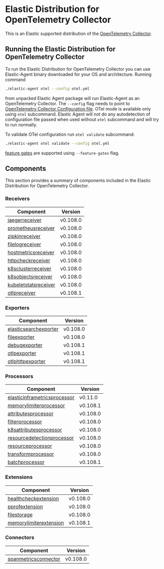 # Elastic Distribution for OpenTelemetry Collector

This is an Elastic supported distribution of the [OpenTelemetry Collector](https://github.com/open-telemetry/opentelemetry-collector).

## Running the Elastic Distribution for OpenTelemetry Collector

To run the Elastic Distribution for OpenTelemetry Collector you can use Elastic-Agent binary downloaded for your OS and architecture.
Running command

```bash
./elastic-agent otel --config otel.yml
```

from unpacked Elastic Agent package will run Elastic-Agent as an OpenTelemetry Collector. The `--config` flag needs to point to [OpenTelemetry Collector Configuration file](https://opentelemetry.io/docs/collector/configuration/). OTel mode is available only using `otel` subcommand. Elastic Agent will not do any autodetection of configuration file passed when used without `otel` subcommand and will try to run normally.

To validate OTel configuration run `otel validate` subcommand:

```bash
./elastic-agent otel validate --config otel.yml
```

[feature gates](https://github.com/open-telemetry/opentelemetry-collector/blob/main/featuregate/README.md#controlling-gates) are supported using `--feature-gates` flag.

## Components

This section provides a summary of components included in the Elastic Distribution for OpenTelemetry Collector.

### Receivers

| Component | Version |
|---|---|
| [jaegerreceiver](https://github.com/open-telemetry/opentelemetry-collector-contrib/blob/receiver/jaegerreceiver/v0.108.0/receiver/jaegerreceiver/README.md) | v0.108.0 |
| [prometheusreceiver](https://github.com/open-telemetry/opentelemetry-collector-contrib/blob/receiver/prometheusreceiver/v0.108.0/receiver/prometheusreceiver/README.md) | v0.108.0 |
| [zipkinreceiver](https://github.com/open-telemetry/opentelemetry-collector-contrib/blob/receiver/zipkinreceiver/v0.108.0/receiver/zipkinreceiver/README.md) | v0.108.0 |
| [filelogreceiver](https://github.com/open-telemetry/opentelemetry-collector-contrib/blob/receiver/filelogreceiver/v0.108.0/receiver/filelogreceiver/README.md) | v0.108.0 |
| [hostmetricsreceiver](https://github.com/open-telemetry/opentelemetry-collector-contrib/blob/receiver/hostmetricsreceiver/v0.108.0/receiver/hostmetricsreceiver/README.md) | v0.108.0 |
| [httpcheckreceiver](https://github.com/open-telemetry/opentelemetry-collector-contrib/blob/receiver/httpcheckreceiver/v0.108.0/receiver/httpcheckreceiver/README.md) | v0.108.0 |
| [k8sclusterreceiver](https://github.com/open-telemetry/opentelemetry-collector-contrib/blob/receiver/k8sclusterreceiver/v0.108.0/receiver/k8sclusterreceiver/README.md) | v0.108.0 |
| [k8sobjectsreceiver](https://github.com/open-telemetry/opentelemetry-collector-contrib/blob/receiver/k8sobjectsreceiver/v0.108.0/receiver/k8sobjectsreceiver/README.md) | v0.108.0 |
| [kubeletstatsreceiver](https://github.com/open-telemetry/opentelemetry-collector-contrib/blob/receiver/kubeletstatsreceiver/v0.108.0/receiver/kubeletstatsreceiver/README.md) | v0.108.0 |
| [otlpreceiver](https://github.com/open-telemetry/opentelemetry-collector/blob/receiver/otlpreceiver/v0.108.1/receiver/otlpreceiver/README.md) | v0.108.1 |

### Exporters

| Component | Version |
|---|---|
| [elasticsearchexporter](https://github.com/open-telemetry/opentelemetry-collector-contrib/blob/exporter/elasticsearchexporter/v0.108.0/exporter/elasticsearchexporter/README.md) | v0.108.0 |
| [fileexporter](https://github.com/open-telemetry/opentelemetry-collector-contrib/blob/exporter/fileexporter/v0.108.0/exporter/fileexporter/README.md) | v0.108.0 |
| [debugexporter](https://github.com/open-telemetry/opentelemetry-collector/blob/exporter/debugexporter/v0.108.1/exporter/debugexporter/README.md) | v0.108.1 |
| [otlpexporter](https://github.com/open-telemetry/opentelemetry-collector/blob/exporter/otlpexporter/v0.108.1/exporter/otlpexporter/README.md) | v0.108.1 |
| [otlphttpexporter](https://github.com/open-telemetry/opentelemetry-collector/blob/exporter/otlphttpexporter/v0.108.1/exporter/otlphttpexporter/README.md) | v0.108.1 |

### Processors

| Component | Version |
|---|---|
| [elasticinframetricsprocessor](https://github.com/elastic/opentelemetry-collector-components/blob/processor/elasticinframetricsprocessor/v0.11.0/processor/elasticinframetricsprocessor/README.md) | v0.11.0 |
| [memorylimiterprocessor](https://github.com/open-telemetry/opentelemetry-collector/blob/processor/memorylimiterprocessor/v0.108.1/processor/memorylimiterprocessor/README.md) | v0.108.1 |
| [attributesprocessor](https://github.com/open-telemetry/opentelemetry-collector-contrib/blob/processor/attributesprocessor/v0.108.0/processor/attributesprocessor/README.md) | v0.108.0 |
| [filterprocessor](https://github.com/open-telemetry/opentelemetry-collector-contrib/blob/processor/filterprocessor/v0.108.0/processor/filterprocessor/README.md) | v0.108.0 |
| [k8sattributesprocessor](https://github.com/open-telemetry/opentelemetry-collector-contrib/blob/processor/k8sattributesprocessor/v0.108.0/processor/k8sattributesprocessor/README.md) | v0.108.0 |
| [resourcedetectionprocessor](https://github.com/open-telemetry/opentelemetry-collector-contrib/blob/processor/resourcedetectionprocessor/v0.108.0/processor/resourcedetectionprocessor/README.md) | v0.108.0 |
| [resourceprocessor](https://github.com/open-telemetry/opentelemetry-collector-contrib/blob/processor/resourceprocessor/v0.108.0/processor/resourceprocessor/README.md) | v0.108.0 |
| [transformprocessor](https://github.com/open-telemetry/opentelemetry-collector-contrib/blob/processor/transformprocessor/v0.108.0/processor/transformprocessor/README.md) | v0.108.0 |
| [batchprocessor](https://github.com/open-telemetry/opentelemetry-collector/blob/processor/batchprocessor/v0.108.1/processor/batchprocessor/README.md) | v0.108.1 |

### Extensions

| Component | Version |
|---|---|
| [healthcheckextension](https://github.com/open-telemetry/opentelemetry-collector-contrib/blob/extension/healthcheckextension/v0.108.0/extension/healthcheckextension/README.md) | v0.108.0 |
| [pprofextension](https://github.com/open-telemetry/opentelemetry-collector-contrib/blob/extension/pprofextension/v0.108.0/extension/pprofextension/README.md) | v0.108.0 |
| [filestorage](https://github.com/open-telemetry/opentelemetry-collector-contrib/blob/extension/storage/filestorage/v0.108.0/extension/storage/filestorage/README.md) | v0.108.0 |
| [memorylimiterextension](https://github.com/open-telemetry/opentelemetry-collector/blob/extension/memorylimiterextension/v0.108.1/extension/memorylimiterextension/README.md) | v0.108.1 |

### Connectors

| Component | Version |
|---|---|
| [spanmetricsconnector](https://github.com/open-telemetry/opentelemetry-collector-contrib/blob/connector/spanmetricsconnector/v0.108.0/connector/spanmetricsconnector/README.md) | v0.108.0 |
